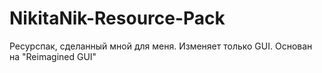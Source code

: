 # NikitaNik-Resource-Pack
Ресурспак, сделанный мной для меня. Изменяет только GUI. Основан на "Reimagined GUI"
